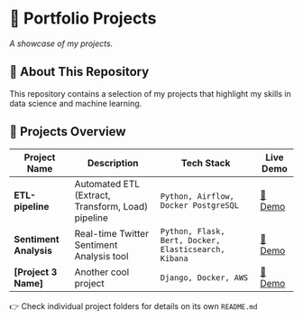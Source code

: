 # **🚀 Portfolio Projects**  
_A showcase of my projects._  

## **📌 About This Repository**  
This repository contains a selection of my projects that highlight my skills in data science and machine learning.

## **📁 Projects Overview**  

| Project Name | Description | Tech Stack | Live Demo |
|-------------|------------|------------|-----------|
| **ETL-pipeline** | Automated ETL (Extract, Transform, Load) pipeline | `Python, Airflow, Docker PostgreSQL` | [🔗 Demo](https://github.com/Ifyokoh/portfolio-projects/tree/main/ETL-pipeline) |
| **Sentiment Analysis** | Real-time Twitter Sentiment Analysis tool| `Python, Flask, Bert, Docker, Elasticsearch, Kibana` | [🔗 Demo](https://github.com/Ifyokoh/portfolio-projects/tree/main/sentiment_analysis) |
| **[Project 3 Name]** | Another cool project | `Django, Docker, AWS` | [🔗 Demo](#) |

👉 Check individual project folders for details on its own `README.md` 
 

